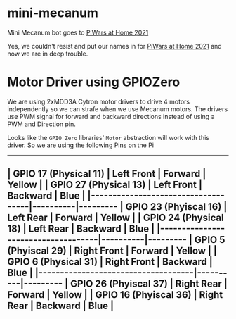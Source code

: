 # mini-mecanum

Mini Mecanum bot goes to [PiWars at Home 2021](https://piwars.org)

Yes, we couldn't resist and put our names in for [PiWars at Home 2021](https://piwars.org) and now we are in deep trouble.

# Motor Driver using GPIOZero
We are using 2xMDD3A Cytron motor drivers to drive 4 motors independently so we can strafe when we use Mecanum motors. The drivers use PWM signal for forward and backward directions instead of using a PWM and Direction pin.

Looks like the `GPIO Zero` libraries' `Motor` abstraction will work with this driver. So we are using the following Pins on the Pi

 --------------------------------------------------------
| GPIO 17 (Physical 11) | Left Front | Forward  | Yellow | 
| GPIO 27 (Physical 13) | Left Front | Backward | Blue   | 
|------------------------------------|----------|---------
| GPIO 23 (Phyiscal 16) | Left Rear  | Forward  | Yellow | 
| GPIO 24 (Physical 18) | Left Rear  | Backward | Blue   |
|------------------------------------|----------|---------
| GPIO 5 (Phyiscal 29) | Right Front | Forward  | Yellow |
| GPIO 6 (Physical 31) | Right Front | Backward | Blue   |
|------------------------------------|----------|---------
| GPIO 26 (Phyiscal 37) | Right Rear | Forward  | Yellow |
| GPIO 16 (Phyiscal 36) | Right Rear | Backward | Blue   |
 --------------------------------------------------------
